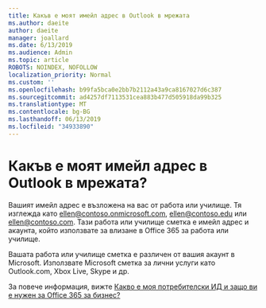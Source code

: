 ```yaml
---
title: Какъв е моят имейл адрес в Outlook в мрежата
ms.author: daeite
author: daeite
manager: joallard
ms.date: 6/13/2019
ms.audience: Admin
ms.topic: article
ROBOTS: NOINDEX, NOFOLLOW
localization_priority: Normal
ms.custom: ''
ms.openlocfilehash: b99fa5bca0e2bb7b2112a43a9ca8167027d6c387
ms.sourcegitcommit: ad4257df7113531cea883b477d505918da99b325
ms.translationtype: MT
ms.contentlocale: bg-BG
ms.lasthandoff: 06/13/2019
ms.locfileid: "34933890"
---
```

# <a name="what-is-my-email-address-in-outlook-on-the-web"></a>Какъв е моят имейл адрес в Outlook в мрежата?

Вашият имейл адрес е възложена на вас от работа или училище. Тя изглежда като ellen@contoso.onmicrosoft.com, ellen@contoso.edu или ellen@contoso.com. Тази работа или училище сметка е имейл адрес и акаунта, който използвате за влизане в Office 365 за работа или училище.

Вашата работа или училище сметка е различен от вашия акаунт в Microsoft. Използвате Microsoft сметка за лични услуги като Outlook.com, Xbox Live, Skype и др.

За повече информация, вижте [Какво е моя потребителски ИД и защо ви е нужен за Office 365 за бизнес?](https://support.office.com/article/37da662b-5da6-4b56-a091-2731b2ecc8b4)